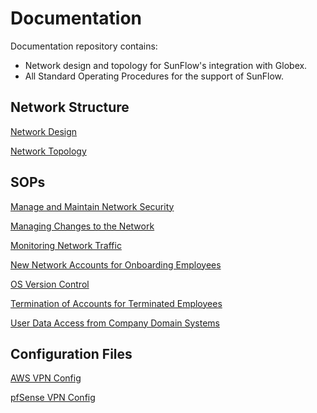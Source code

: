 # Documentation

Documentation repository contains:
- Network design and topology for SunFlow's integration with Globex.
- All Standard Operating Procedures for the support of SunFlow. 

## Network Structure
[Network Design](https://github.com/DataVerse-Systems/Documentation/blob/main/Network%20Structure/Network_Design.md)

[Network Topology](https://github.com/DataVerse-Systems/Documentation/blob/main/Network%20Structure/Globex_SunFlow_Topology.jpg)

## SOPs
[Manage and Maintain Network Security](https://github.com/DataVerse-Systems/Documentation/blob/main/SOP/Manage%20and%20Maintain%20Network%20Security)

[Managing Changes to the Network](https://github.com/DataVerse-Systems/Documentation/blob/main/SOP/Managing%20Changes%20to%20the%20Network)

[Monitoring Network Traffic](https://github.com/DataVerse-Systems/Documentation/blob/main/SOP/Monitoring%20Network%20Traffic)

[New Network Accounts for Onboarding Employees](https://github.com/DataVerse-Systems/Documentation/blob/main/SOP/New%20Network%20Accounts%20for%20Onboarding%20Employees)

[OS Version Control](https://github.com/DataVerse-Systems/Documentation/blob/main/SOP/OS%20Version%20Control)

[Termination of Accounts for Terminated Employees](https://github.com/DataVerse-Systems/Documentation/blob/main/SOP/Termination%20of%20Accounts%20for%20Terminated%20Employees)

[User Data Access from Company Domain Systems](https://github.com/DataVerse-Systems/Documentation/blob/main/SOP/User%20Data%20Access%20from%20Company%20Domain%20Systems)

## Configuration Files

[AWS VPN Config](https://github.com/DataVerse-Systems/Documentation/blob/main/Configuration%20Files/aws_vpn_config.txt)

[pfSense VPN Config](https://github.com/DataVerse-Systems/Documentation/blob/main/Configuration%20Files/pfSense_config.xml)
